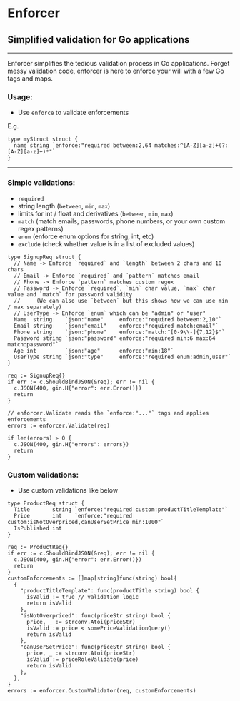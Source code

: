 # Enforcer
## Simplified validation for Go applications

---

<WIP>

Enforcer simplifies the tedious validation process in Go applications. Forget messy validation code, enforcer is here to enforce your will with a few Go tags and maps.

  
### Usage:
- Use ``enforce`` to validate enforcements

E.g. 
```
type myStruct struct {
  name string `enforce:"required between:2,64 matches:^[A-Z][a-z]+(?: [A-Z][a-z]+)*"`
}
```  

---

### Simple validations:
- `required`
- string length (`between`, `min`, `max`)
- limits for int / float and derivatives (`between`, `min`, `max`)
- `match` (match emails, passwords, phone numbers, or your own custom regex patterns)
- `enum` (enforce enum options for string, int, etc)
- `exclude` (check whether value is in a list of excluded values)

```
type SignupReq struct {
  // Name -> Enforce `required` and `length` between 2 chars and 10 chars
  // Email -> Enforce `required` and `pattern` matches email
  // Phone -> Enforce `pattern` matches custom regex
  // Password -> Enforce `required`, `min` char value, `max` char value and `match` for password validity
  //     (We can also use `between` but this shows how we can use min / max separately)
  // UserType -> Enforce `enum` which can be "admin" or "user"
  Name  string    `json:"name"     enforce:"required between:2,10"`
  Email string    `json:"email"    enforce:"required match:email"`
  Phone string    `json:"phone"    enforce:"match:^[0-9\\-]{7,12}$"`
  Password string `json:"password" enforce:"required min:6 max:64 match:password"`
  Age int         `json:"age"      enforce:"min:18"`
  UserType string `json:"type"     enforce:"required enum:admin,user"`
}
```

```
req := SignupReq{}
if err := c.ShouldBindJSON(&req); err != nil {
  c.JSON(400, gin.H{"error": err.Error()})
  return
}

// enforcer.Validate reads the `enforce:"..."` tags and applies enforcements
errors := enforcer.Validate(req)

if len(errors) > 0 {
  c.JSON(400, gin.H{"errors": errors})
  return
}
```

### Custom validations:
- Use custom validations like below

```
type ProductReq struct {
  Title       string `enforce:"required custom:productTitleTemplate"`
  Price       int    `enforce:"required custom:isNotOverpriced,canUserSetPrice min:1000"`
  IsPublished int
}	
```

```
req := ProductReq{}
if err := c.ShouldBindJSON(&req); err != nil {
  c.JSON(400, gin.H{"error": err.Error()})
  return
}
customEnforcements := []map[string]func(string) bool{
  {
    "productTitleTemplate": func(productTitle string) bool {
      isValid := true // validation logic
      return isValid
    },
    "isNotOverpriced": func(priceStr string) bool {
      price, _ := strconv.Atoi(priceStr)
      isValid := price < somePriceValidationQuery()
      return isValid
    },
    "canUserSetPrice": func(priceStr string) bool {
      price, _ := strconv.Atoi(priceStr)
      isValid := priceRoleValidate(price)
      return isValid
    },
  },
}
errors := enforcer.CustomValidator(req, customEnforcements)
```
